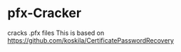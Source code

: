 # pfx-Cracker
cracks .pfx files This is based on https://github.com/koskila/CertificatePasswordRecovery
